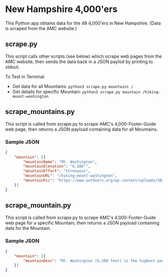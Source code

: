 # New Hampshire 4,000'ers

This Python app obtains data for the 48 4,000'ers in New Hampshire. (Data is scraped from the AMC website.)


## scrape.py

This script calls other scripts (see below) which scrape web pages from the AMC website, then sends the data back in a JSON paylod by printing to stdout.

To Test in Terminal
 * Get data for all Mountains: `python3 scrape.py mountains /`
 * Get details for specific Mountain: `python3 scrape.py mountain /hiking-mount-washington`



## scrape_mountains.py

This script is called from scrape.py to scrape AMC's 4,000-Footer-Guide web page, then returns a JSON payload containing data for all Mountains.


### Sample JSON

```json
{
	"mountain": [{
		"mountainName": "Mt. Washington",
		"mountainElevation": "6,288'",
		"mountainEffort": "Strenuous",
		"mountainURL": "/hiking-mount-washington",
		"mountainPic": "https://www.outdoors.org/wp-content/uploads/2017/10/Washington-StoryImage_2.jpg"
	}]
} 
```


## scrape_mountain.py

 This script is called from scrape.py to scrape AMC's 4,000-Footer-Guide web page for a specific Mountain, then returns a JSON payload containing data for the Mountain.


### Sample JSON

```json
{
	"mountain": [{
		"mountainDesc": "Mt. Washington (6,288 feet) is the highest peak east of the Mississippi River and north of the Carolinas. The upper part of the mountain has a climate similar to that of northern Labrador and supports a variety of alpine flora and fauna."
	}]
}   
```
